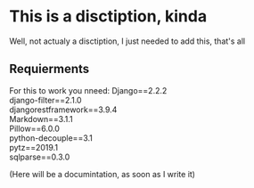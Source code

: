 # This is a disctiption, kinda

Well, not actualy a disctiption, I just needed to add this, that's all

## Requierments

For this to work you nneed:
Django==2.2.2  
django-filter==2.1.0  
djangorestframework==3.9.4  
Markdown==3.1.1  
Pillow==6.0.0  
python-decouple==3.1  
pytz==2019.1  
sqlparse==0.3.0 

(Here will be a documintation, as soon as I write it)   